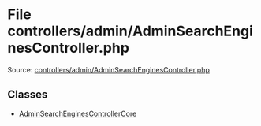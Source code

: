 File controllers/admin/AdminSearchEnginesController.php
=========
Source: [controllers/admin/AdminSearchEnginesController.php](https://github.com/PrestaShop/PrestaShop/blob/1.6.1.1/controllers/admin/AdminSearchEnginesController.php)


Classes
-------

* [AdminSearchEnginesControllerCore](class.AdminSearchEnginesControllerCore.md)

